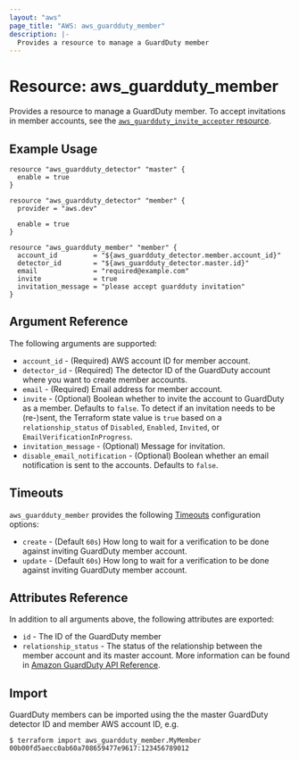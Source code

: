 ```yaml
---
layout: "aws"
page_title: "AWS: aws_guardduty_member"
description: |-
  Provides a resource to manage a GuardDuty member
---
```


# Resource: aws_guardduty_member

Provides a resource to manage a GuardDuty member. To accept invitations in member accounts, see the [`aws_guardduty_invite_accepter` resource](/docs/providers/aws/r/guardduty_invite_accepter.html).

## Example Usage

```hcl
resource "aws_guardduty_detector" "master" {
  enable = true
}

resource "aws_guardduty_detector" "member" {
  provider = "aws.dev"

  enable = true
}

resource "aws_guardduty_member" "member" {
  account_id         = "${aws_guardduty_detector.member.account_id}"
  detector_id        = "${aws_guardduty_detector.master.id}"
  email              = "required@example.com"
  invite             = true
  invitation_message = "please accept guardduty invitation"
}
```

## Argument Reference

The following arguments are supported:

* `account_id` - (Required) AWS account ID for member account.
* `detector_id` - (Required) The detector ID of the GuardDuty account where you want to create member accounts.
* `email` - (Required) Email address for member account.
* `invite` - (Optional) Boolean whether to invite the account to GuardDuty as a member. Defaults to `false`. To detect if an invitation needs to be (re-)sent, the Terraform state value is `true` based on a `relationship_status` of `Disabled`, `Enabled`, `Invited`, or `EmailVerificationInProgress`.
* `invitation_message` - (Optional) Message for invitation.
* `disable_email_notification` - (Optional) Boolean whether an email notification is sent to the accounts. Defaults to `false`.

## Timeouts

`aws_guardduty_member` provides the following [Timeouts](/docs/configuration/resources.html#timeouts)
configuration options:

- `create` - (Default `60s`) How long to wait for a verification to be done against inviting GuardDuty member account.
- `update` - (Default `60s`) How long to wait for a verification to be done against inviting GuardDuty member account.


## Attributes Reference

In addition to all arguments above, the following attributes are exported:

* `id` - The ID of the GuardDuty member
* `relationship_status` - The status of the relationship between the member account and its master account. More information can be found in [Amazon GuardDuty API Reference](https://docs.aws.amazon.com/guardduty/latest/ug/get-members.html).

## Import

GuardDuty members can be imported using the the master GuardDuty detector ID and member AWS account ID, e.g.

```
$ terraform import aws_guardduty_member.MyMember 00b00fd5aecc0ab60a708659477e9617:123456789012
```
